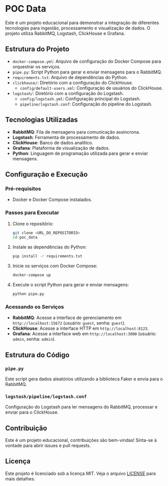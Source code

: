 # POC Data

Este é um projeto educacional para demonstrar a integração de diferentes tecnologias para ingestão, processamento e visualização de dados. O projeto utiliza RabbitMQ, Logstash, ClickHouse e Grafana.

## Estrutura do Projeto

- `docker-compose.yml`: Arquivo de configuração do Docker Compose para orquestrar os serviços.
- `pipe.py`: Script Python para gerar e enviar mensagens para o RabbitMQ.
- `requirements.txt`: Arquivo de dependências do Python.
- `clickhouse/`: Diretório com a configuração do ClickHouse.
  - `config/default-users.xml`: Configuração de usuários do ClickHouse.
- `logstash/`: Diretório com a configuração do Logstash.
  - `config/logstash.yml`: Configuração principal do Logstash.
  - `pipeline/logstash.conf`: Configuração do pipeline do Logstash.

## Tecnologias Utilizadas

- **RabbitMQ**: Fila de mensagens para comunicação assíncrona.
- **Logstash**: Ferramenta de processamento de dados.
- **ClickHouse**: Banco de dados analítico.
- **Grafana**: Plataforma de visualização de dados.
- **Python**: Linguagem de programação utilizada para gerar e enviar mensagens.

## Configuração e Execução

### Pré-requisitos

- Docker e Docker Compose instalados.

### Passos para Executar

1. Clone o repositório:
    ```sh
    git clone <URL_DO_REPOSITORIO>
    cd poc_data
    ```

2. Instale as dependências do Python:
    ```sh
    pip install -r requirements.txt
    ```

3. Inicie os serviços com Docker Compose:
    ```sh
    docker-compose up
    ```

4. Execute o script Python para gerar e enviar mensagens:
    ```sh
    python pipe.py
    ```

### Acessando os Serviços

- **RabbitMQ**: Acesse a interface de gerenciamento em `http://localhost:15672` (usuário: `guest`, senha: `guest`).
- **ClickHouse**: Acesse a interface HTTP em `http://localhost:8123`.
- **Grafana**: Acesse a interface web em `http://localhost:3000` (usuário: `admin`, senha: `admin`).

## Estrutura do Código

### `pipe.py`

Este script gera dados aleatórios utilizando a biblioteca Faker e envia para o RabbitMQ.

### `logstash/pipeline/logstash.conf`

Configuração do Logstash para ler mensagens do RabbitMQ, processar e enviar para o ClickHouse.

## Contribuição

Este é um projeto educacional, contribuições são bem-vindas! Sinta-se à vontade para abrir issues e pull requests.

## Licença

Este projeto é licenciado sob a licença MIT. Veja o arquivo [LICENSE](LICENSE) para mais detalhes.
